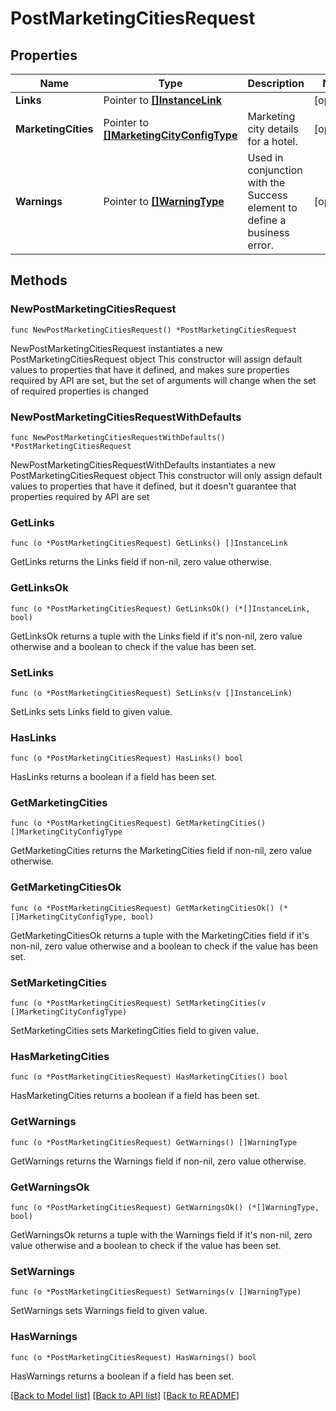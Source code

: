 # PostMarketingCitiesRequest

## Properties

Name | Type | Description | Notes
------------ | ------------- | ------------- | -------------
**Links** | Pointer to [**[]InstanceLink**](InstanceLink.md) |  | [optional] 
**MarketingCities** | Pointer to [**[]MarketingCityConfigType**](MarketingCityConfigType.md) | Marketing city details for a hotel. | [optional] 
**Warnings** | Pointer to [**[]WarningType**](WarningType.md) | Used in conjunction with the Success element to define a business error. | [optional] 

## Methods

### NewPostMarketingCitiesRequest

`func NewPostMarketingCitiesRequest() *PostMarketingCitiesRequest`

NewPostMarketingCitiesRequest instantiates a new PostMarketingCitiesRequest object
This constructor will assign default values to properties that have it defined,
and makes sure properties required by API are set, but the set of arguments
will change when the set of required properties is changed

### NewPostMarketingCitiesRequestWithDefaults

`func NewPostMarketingCitiesRequestWithDefaults() *PostMarketingCitiesRequest`

NewPostMarketingCitiesRequestWithDefaults instantiates a new PostMarketingCitiesRequest object
This constructor will only assign default values to properties that have it defined,
but it doesn't guarantee that properties required by API are set

### GetLinks

`func (o *PostMarketingCitiesRequest) GetLinks() []InstanceLink`

GetLinks returns the Links field if non-nil, zero value otherwise.

### GetLinksOk

`func (o *PostMarketingCitiesRequest) GetLinksOk() (*[]InstanceLink, bool)`

GetLinksOk returns a tuple with the Links field if it's non-nil, zero value otherwise
and a boolean to check if the value has been set.

### SetLinks

`func (o *PostMarketingCitiesRequest) SetLinks(v []InstanceLink)`

SetLinks sets Links field to given value.

### HasLinks

`func (o *PostMarketingCitiesRequest) HasLinks() bool`

HasLinks returns a boolean if a field has been set.

### GetMarketingCities

`func (o *PostMarketingCitiesRequest) GetMarketingCities() []MarketingCityConfigType`

GetMarketingCities returns the MarketingCities field if non-nil, zero value otherwise.

### GetMarketingCitiesOk

`func (o *PostMarketingCitiesRequest) GetMarketingCitiesOk() (*[]MarketingCityConfigType, bool)`

GetMarketingCitiesOk returns a tuple with the MarketingCities field if it's non-nil, zero value otherwise
and a boolean to check if the value has been set.

### SetMarketingCities

`func (o *PostMarketingCitiesRequest) SetMarketingCities(v []MarketingCityConfigType)`

SetMarketingCities sets MarketingCities field to given value.

### HasMarketingCities

`func (o *PostMarketingCitiesRequest) HasMarketingCities() bool`

HasMarketingCities returns a boolean if a field has been set.

### GetWarnings

`func (o *PostMarketingCitiesRequest) GetWarnings() []WarningType`

GetWarnings returns the Warnings field if non-nil, zero value otherwise.

### GetWarningsOk

`func (o *PostMarketingCitiesRequest) GetWarningsOk() (*[]WarningType, bool)`

GetWarningsOk returns a tuple with the Warnings field if it's non-nil, zero value otherwise
and a boolean to check if the value has been set.

### SetWarnings

`func (o *PostMarketingCitiesRequest) SetWarnings(v []WarningType)`

SetWarnings sets Warnings field to given value.

### HasWarnings

`func (o *PostMarketingCitiesRequest) HasWarnings() bool`

HasWarnings returns a boolean if a field has been set.


[[Back to Model list]](../README.md#documentation-for-models) [[Back to API list]](../README.md#documentation-for-api-endpoints) [[Back to README]](../README.md)



